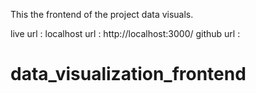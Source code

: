This the frontend of the project data visuals.

live url :
localhost url : http://localhost:3000/
github url :
# data_visualization_frontend
